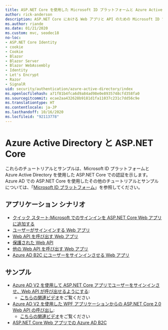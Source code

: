 ```yaml
---
title: ASP.NET Core を使用した Microsoft ID プラットフォームと Azure Active Directory
author: rick-anderson
description: ASP.NET Core における Web アプリと API のための Microsoft ID プラットフォームと Azure Active Directory での認証に関連するトピックを紹介します。
ms.author: riande
ms.date: 01/21/2020
ms.custom: mvc, seodec18
no-loc:
- ASP.NET Core Identity
- cookie
- Cookie
- Blazor
- Blazor Server
- Blazor WebAssembly
- Identity
- Let's Encrypt
- Razor
- SignalR
uid: security/authentication/azure-active-directory/index
ms.openlocfilehash: a71f81b4fca6d9a84ad98e0e8935748cfd358fa0
ms.sourcegitcommit: ecae2aa432628b9181d1fa11037c231c7dd56c9e
ms.translationtype: HT
ms.contentlocale: ja-JP
ms.lasthandoff: 10/16/2020
ms.locfileid: "92113778"
---
```

# <a name="azure-active-directory-with-aspnet-core"></a>Azure Active Directory と ASP.NET Core

これらのチュートリアルとサンプルは、Microsoft ID プラットフォームと Azure Active Directory を使用した ASP.NET Core での認証を示します。 Azure AD での ASP.NET Core を使用したその他のチュートリアルとサンプルについては、「[Microsoft ID プラットフォーム](/azure/active-directory/develop/)」を参照してください。

## <a name="application-scenarios"></a>アプリケーション シナリオ

* [クイック スタート:Microsoft でのサインインを ASP.NET Core Web アプリに追加する](/azure/active-directory/develop/quickstart-v2-aspnet-core-webapp)
* [ユーザーがサインインする Web アプリ](/azure/active-directory/develop/scenario-web-app-sign-user-overview?tabs=aspnetcore)
* [Web API を呼び出す Web アプリ](/azure/active-directory/develop/scenario-web-app-call-api-overview)
* [保護された Web API](/azure/active-directory/develop/scenario-protected-web-api-overview)
* [他の Web API を呼び出す Web アプリ](/azure/active-directory/develop/scenario-web-api-call-api-overview)
* [Azure AD B2C にユーザーをサインインさせる Web アプリ](xref:security/authentication/azure-ad-b2c)

## <a name="samples"></a>サンプル

* [Azure AD V2 を使用して ASP.NET Core アプリでユーザーをサインインさせ、Web API が呼び出せるようにする](/samples/azure-samples/active-directory-aspnetcore-webapp-openidconnect-v2/enable-webapp-signin/): 
  * [こちらの関連ビデオ](https://channel9.msdn.com/Events/Build/2018/THR5001)をご覧ください
* [Azure AD V2 を使用した WPF アプリケーションからの ASP.NET Core 2.0 Web API の呼び出し](/samples/azure-samples/active-directory-dotnet-native-aspnetcore-v2/calling-an-aspnet-core-web-api-from-a-wpf-application-using-azure-ad-v2/): 
  * [こちらの関連ビデオ](https://channel9.msdn.com/Events/Build/2018/THR5000)をご覧ください
* [ASP.NET Core Web アプリでの Azure AD B2C](/samples/azure-samples/active-directory-b2c-dotnetcore-webapp/an-aspnet-core-web-app-with-azure-ad-b2c/)
